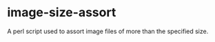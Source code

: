 image-size-assort
=================

A perl script used to assort image files of more than the specified size.
